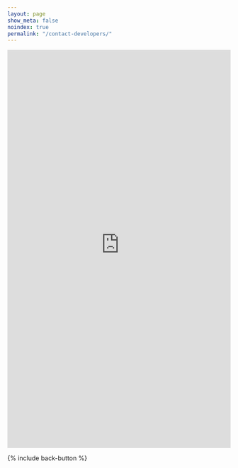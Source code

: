 ```yaml
---
layout: page
show_meta: false
noindex: true
permalink: "/contact-developers/"
--- 
```

<iframe 
    height="900" 
    allowTransparency="true" 
    frameborder="0" 
    scrolling="no" 
    style="width:100%;border:none"  
    src="https://islanddentalservices.wufoo.com/embed/zktjoxk1gphuh1/">
    <a href="https://islanddentalservices.wufoo.com/forms/zktjoxk1gphuh1/"></a>
</iframe>

{% include back-button %}




